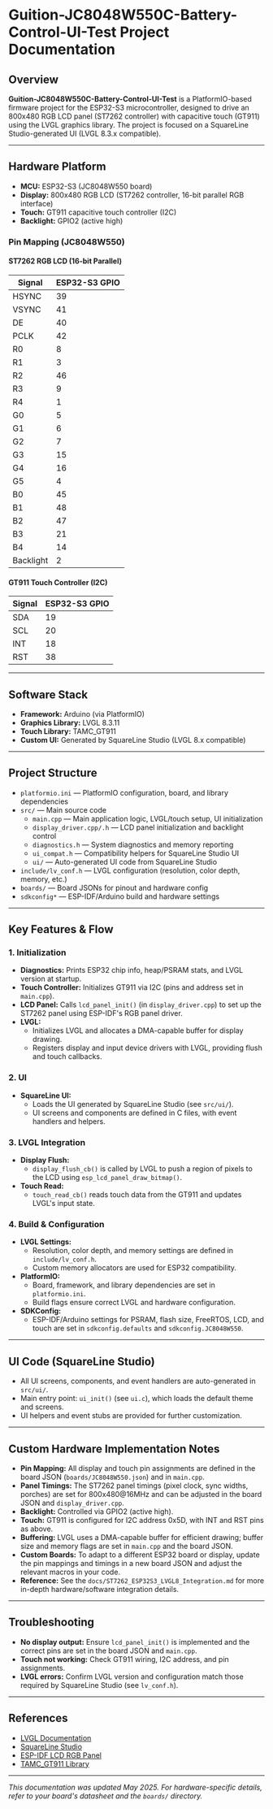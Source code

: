 # Guition-JC8048W550C-Battery-Control-UI-Test Project Documentation

## Overview

**Guition-JC8048W550C-Battery-Control-UI-Test** is a PlatformIO-based firmware project for the ESP32-S3 microcontroller, designed to drive an 800x480 RGB LCD panel (ST7262 controller) with capacitive touch (GT911) using the LVGL graphics library. The project is focused on a SquareLine Studio-generated UI (LVGL 8.3.x compatible).

---

## Hardware Platform

- **MCU:** ESP32-S3 (JC8048W550 board)
- **Display:** 800x480 RGB LCD (ST7262 controller, 16-bit parallel RGB interface)
- **Touch:** GT911 capacitive touch controller (I2C)
- **Backlight:** GPIO2 (active high)

### Pin Mapping (JC8048W550)

#### ST7262 RGB LCD (16-bit Parallel)
| Signal         | ESP32-S3 GPIO |
| -------------- | ------------- |
| HSYNC          | 39            |
| VSYNC          | 41            |
| DE             | 40            |
| PCLK           | 42            |
| R0             | 8             |
| R1             | 3             |
| R2             | 46            |
| R3             | 9             |
| R4             | 1             |
| G0             | 5             |
| G1             | 6             |
| G2             | 7             |
| G3             | 15            |
| G4             | 16            |
| G5             | 4             |
| B0             | 45            |
| B1             | 48            |
| B2             | 47            |
| B3             | 21            |
| B4             | 14            |
| Backlight      | 2             |

#### GT911 Touch Controller (I2C)
| Signal | ESP32-S3 GPIO |
| ------ | ------------- |
| SDA    | 19            |
| SCL    | 20            |
| INT    | 18            |
| RST    | 38            |

---

## Software Stack

- **Framework:** Arduino (via PlatformIO)
- **Graphics Library:** LVGL 8.3.11
- **Touch Library:** TAMC_GT911
- **Custom UI:** Generated by SquareLine Studio (LVGL 8.x compatible)

---

## Project Structure

- `platformio.ini` — PlatformIO configuration, board, and library dependencies
- `src/` — Main source code
  - `main.cpp` — Main application logic, LVGL/touch setup, UI initialization
  - `display_driver.cpp/.h` — LCD panel initialization and backlight control
  - `diagnostics.h` — System diagnostics and memory reporting
  - `ui_compat.h` — Compatibility helpers for SquareLine Studio UI
  - `ui/` — Auto-generated UI code from SquareLine Studio
- `include/lv_conf.h` — LVGL configuration (resolution, color depth, memory, etc.)
- `boards/` — Board JSONs for pinout and hardware config
- `sdkconfig*` — ESP-IDF/Arduino build and hardware settings

---

## Key Features & Flow

### 1. Initialization
- **Diagnostics:** Prints ESP32 chip info, heap/PSRAM stats, and LVGL version at startup.
- **Touch Controller:** Initializes GT911 via I2C (pins and address set in `main.cpp`).
- **LCD Panel:** Calls `lcd_panel_init()` (in `display_driver.cpp`) to set up the ST7262 panel using ESP-IDF's RGB panel driver.
- **LVGL:**
  - Initializes LVGL and allocates a DMA-capable buffer for display drawing.
  - Registers display and input device drivers with LVGL, providing flush and touch callbacks.

### 2. UI
- **SquareLine UI:**
  - Loads the UI generated by SquareLine Studio (see `src/ui/`).
  - UI screens and components are defined in C files, with event handlers and helpers.

### 3. LVGL Integration
- **Display Flush:**
  - `display_flush_cb()` is called by LVGL to push a region of pixels to the LCD using `esp_lcd_panel_draw_bitmap()`.
- **Touch Read:**
  - `touch_read_cb()` reads touch data from the GT911 and updates LVGL's input state.

### 4. Build & Configuration
- **LVGL Settings:**
  - Resolution, color depth, and memory settings are defined in `include/lv_conf.h`.
  - Custom memory allocators are used for ESP32 compatibility.
- **PlatformIO:**
  - Board, framework, and library dependencies are set in `platformio.ini`.
  - Build flags ensure correct LVGL and hardware configuration.
- **SDKConfig:**
  - ESP-IDF/Arduino settings for PSRAM, flash size, FreeRTOS, LCD, and touch are set in `sdkconfig.defaults` and `sdkconfig.JC8048W550`.

---

## UI Code (SquareLine Studio)
- All UI screens, components, and event handlers are auto-generated in `src/ui/`.
- Main entry point: `ui_init()` (see `ui.c`), which loads the default theme and screens.
- UI helpers and event stubs are provided for further customization.

---

## Custom Hardware Implementation Notes

- **Pin Mapping:** All display and touch pin assignments are defined in the board JSON (`boards/JC8048W550.json`) and in `main.cpp`.
- **Panel Timings:** The ST7262 panel timings (pixel clock, sync widths, porches) are set for 800x480@16MHz and can be adjusted in the board JSON and `display_driver.cpp`.
- **Backlight:** Controlled via GPIO2 (active high).
- **Touch:** GT911 is configured for I2C address 0x5D, with INT and RST pins as above.
- **Buffering:** LVGL uses a DMA-capable buffer for efficient drawing; buffer size and memory flags are set in `main.cpp` and the board JSON.
- **Custom Boards:** To adapt to a different ESP32 board or display, update the pin mappings and timings in a new board JSON and adjust the relevant macros in your code.
- **Reference:** See the `docs/ST7262_ESP32S3_LVGL8_Integration.md` for more in-depth hardware/software integration details.

---

## Troubleshooting
- **No display output:** Ensure `lcd_panel_init()` is implemented and the correct pins are set in the board JSON and `main.cpp`.
- **Touch not working:** Check GT911 wiring, I2C address, and pin assignments.
- **LVGL errors:** Confirm LVGL version and configuration match those required by SquareLine Studio (see `lv_conf.h`).

---

## References
- [LVGL Documentation](https://docs.lvgl.io/8.3/)
- [SquareLine Studio](https://squareline.io/)
- [ESP-IDF LCD RGB Panel](https://docs.espressif.com/projects/esp-idf/en/latest/esp32s3/api-reference/peripherals/lcd.html)
- [TAMC_GT911 Library](https://github.com/TAMCTec/TAMC_GT911)

---

*This documentation was updated May 2025. For hardware-specific details, refer to your board's datasheet and the `boards/` directory.*
